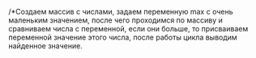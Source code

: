 /*Создаем массив с числами, задаем переменную max с очень маленьким значением, после чего проходимся по массиву и сравниваем числа с переменной, если они больше, то присваиваем переменной значение этого числа, после работы цикла выводим найденное значение.
